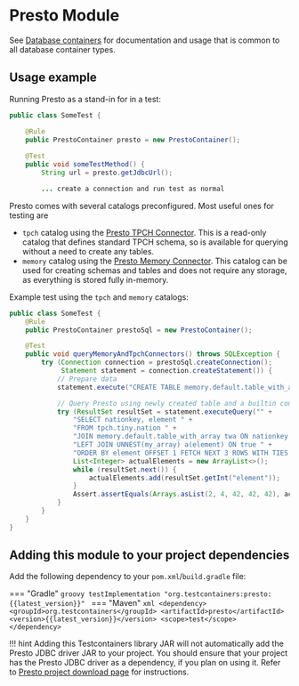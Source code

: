 # Presto Module

See [Database containers](./index.md) for documentation and usage that is common to all database container types.

## Usage example

Running Presto as a stand-in for in a test:

```java
public class SomeTest {

    @Rule
    public PrestoContainer presto = new PrestoContainer();
    
    @Test
    public void someTestMethod() {
        String url = presto.getJdbcUrl();

        ... create a connection and run test as normal
```

Presto comes with several catalogs preconfigured. Most useful ones for testing are

* `tpch` catalog using the [Presto TPCH Connector](https://prestosql.io/docs/current/connector/tpch.html).
  This is a read-only catalog that defines standard TPCH schema, so is available for querying without a need
  to create any tables.
* `memory` catalog using the [Presto Memory Connector](https://prestosql.io/docs/current/connector/memory.html).
  This catalog can be used for creating schemas and tables and does not require any storage, as everything
  is stored fully in-memory.

Example test using the `tpch` and `memory` catalogs:

```java
public class SomeTest {
    @Rule
    public PrestoContainer prestoSql = new PrestoContainer();

    @Test
    public void queryMemoryAndTpchConnectors() throws SQLException {
        try (Connection connection = prestoSql.createConnection();
             Statement statement = connection.createStatement()) {
            // Prepare data
            statement.execute("CREATE TABLE memory.default.table_with_array AS SELECT 1 id, ARRAY[1, 42, 2, 42, 4, 42] my_array");

            // Query Presto using newly created table and a builtin connector
            try (ResultSet resultSet = statement.executeQuery("" +
                "SELECT nationkey, element " +
                "FROM tpch.tiny.nation " +
                "JOIN memory.default.table_with_array twa ON nationkey = twa.id " +
                "LEFT JOIN UNNEST(my_array) a(element) ON true " +
                "ORDER BY element OFFSET 1 FETCH NEXT 3 ROWS WITH TIES ")) {
                List<Integer> actualElements = new ArrayList<>();
                while (resultSet.next()) {
                    actualElements.add(resultSet.getInt("element"));
                }
                Assert.assertEquals(Arrays.asList(2, 4, 42, 42, 42), actualElements);
            }
        }
    }
}
```

## Adding this module to your project dependencies

Add the following dependency to your `pom.xml`/`build.gradle` file:

=== "Gradle"
    ```groovy
    testImplementation "org.testcontainers:presto:{{latest_version}}"
    ```
=== "Maven"
    ```xml
    <dependency>
        <groupId>org.testcontainers</groupId>
        <artifactId>presto</artifactId>
        <version>{{latest_version}}</version>
        <scope>test</scope>
    </dependency>
    ```

!!! hint
    Adding this Testcontainers library JAR will not automatically add the Presto JDBC driver JAR to your project.
    You should ensure that your project has the Presto JDBC driver as a dependency, if you plan on using it.
    Refer to [Presto project download page](https://prestodb.io/getting-started/) for instructions.


